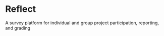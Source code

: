 # Reflect

A survey platform for individual and group project participation, reporting, and grading

